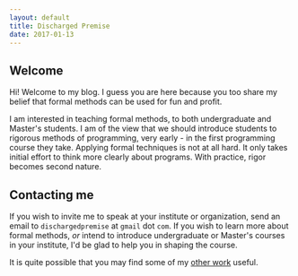 ```yaml
---
layout: default
title: Discharged Premise
date: 2017-01-13
---
```


## Welcome
Hi! Welcome to my blog. I guess you are here because you too share my belief that formal methods can be used for fun and profit.  

I am interested in teaching formal methods, to both undergraduate and Master's students. I am of the view that we should introduce students to rigorous methods of programming, very early - in the first programming course they take. Applying formal techniques is not at all hard. It only takes initial effort to think more clearly about programs. With practice, rigor becomes second nature.

## Contacting me
If you wish to invite me to speak at your institute or organization, send an email to `dischargedpremise` at `gmail` dot `com`. If you wish to learn more about formal methods, *or* intend to introduce undergraduate or Master's courses in your institute, I'd be glad to help you in shaping the course.

It is quite possible that you may find some of my <a href="https://github.com/dischargedpremise" target="_blank">other work</a> useful.


